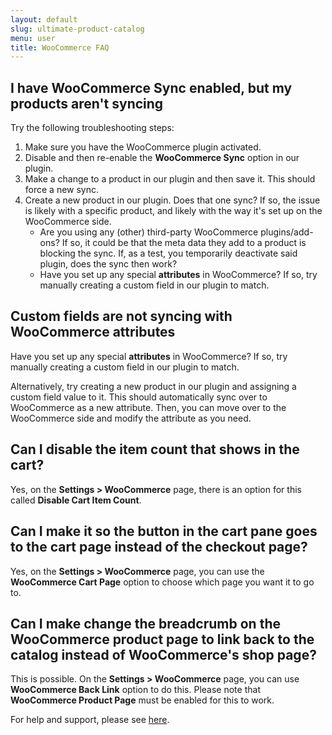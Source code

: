 ```yaml
---
layout: default
slug: ultimate-product-catalog
menu: user
title: WooCommerce FAQ
---
```

## I have WooCommerce Sync enabled, but my products aren't syncing

Try the following troubleshooting steps:

1. Make sure you have the WooCommerce plugin activated.
2. Disable and then re-enable the **WooCommerce Sync** option in our plugin.
3. Make a change to a product in our plugin and then save it. This should force a new sync.
4. Create a new product in our plugin. Does that one sync? If so, the issue is likely with a specific product, and likely with the way it's set up on the WooCommerce side.
    - Are you using any (other) third-party WooCommerce plugins/add-ons? If so, it could be that the meta data they add to a product is blocking the sync. If, as a test, you temporarily deactivate said plugin, does the sync then work? 
    - Have you set up any special **attributes** in WooCommerce? If so, try manually creating a custom field in our plugin to match. 

## Custom fields are not syncing with WooCommerce attributes

Have you set up any special **attributes** in WooCommerce? If so, try manually creating a custom field in our plugin to match. 

Alternatively, try creating a new product in our plugin and assigning a custom field value to it. This should automatically sync over to WooCommerce as a new attribute. Then, you can move over to the WooCommerce side and modify the attribute as you need.

## Can I disable the item count that shows in the cart?

Yes, on the **Settings > WooCommerce** page, there is an option for this called **Disable Cart Item Count**.

## Can I make it so the button in the cart pane goes to the cart page instead of the checkout page?

Yes, on the **Settings > WooCommerce** page, you can use the **WooCommerce Cart Page** option to choose which page you want it to go to.

## Can I make change the breadcrumb on the WooCommerce product page to link back to the catalog instead of WooCommerce's shop page?

This is possible. On the **Settings > WooCommerce** page, you can use **WooCommerce Back Link** option to do this. Please note that **WooCommerce Product Page** must be enabled for this to work.

For help and support, please see [here](../support).